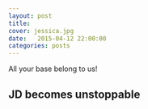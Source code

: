 ```yaml
---
layout: post
title: 
cover: jessica.jpg
date:   2015-04-12 22:00:00
categories: posts
---
```



All your base belong to us!

## JD becomes unstoppable
